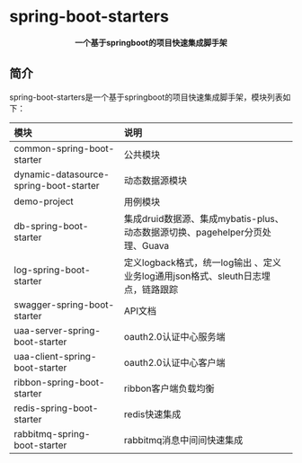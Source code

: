 # spring-boot-starters

<p align="center">
	<strong>一个基于springboot的项目快速集成脚手架</strong>
</p>

## 简介
spring-boot-starters是一个基于springboot的项目快速集成脚手架，模块列表如下：

|     模块    |                  说明                  |
| :------------ | :--------------------------------------- |
| common-spring-boot-starter |公共模块|
| dynamic-datasource-spring-boot-starter | 动态数据源模块 |
| demo-project | 用例模块 |
| db-spring-boot-starter | 集成druid数据源、集成mybatis-plus、动态数据源切换、pagehelper分页处理、Guava |
| log-spring-boot-starter | 定义logback格式，统一log输出 、定义业务log通用json格式、sleuth日志埋点，链路跟踪 |
| swagger-spring-boot-starter | API文档 |
| uaa-server-spring-boot-starter | oauth2.0认证中心服务端 |
| uaa-client-spring-boot-starter | oauth2.0认证中心客户端 |
| ribbon-spring-boot-starter | ribbon客户端负载均衡 |
| redis-spring-boot-starter | redis快速集成 |
| rabbitmq-spring-boot-starter  | rabbitmq消息中间间快速集成 |

